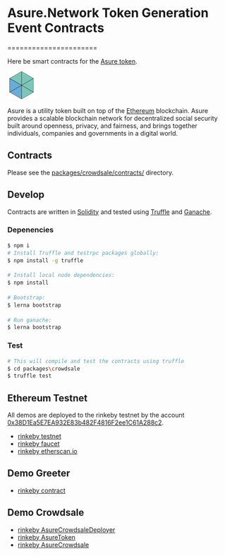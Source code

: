 # Asure.Network Token Generation Event Contracts
======================

Here be smart contracts for the [Asure token][asure token].

![Asure Token](asure.network.png)

Asure is a utility token built on top of the [Ethereum][ethereum] blockchain.
Asure provides a scalable blockchain network for decentralized social security 
built around openness, privacy, and fairness, and brings together individuals, 
companies and governments in a digital world.

## Contracts

Please see the [packages/crowdsale/contracts/](contracts) directory.

## Develop

Contracts are written in [Solidity][solidity] and tested using [Truffle][truffle] and [Ganache][ganache].

### Depenencies

```bash
$ npm i
# Install Truffle and testrpc packages globally:
$ npm install -g truffle

# Install local node dependencies:
$ npm install

# Bootstrap:
$ lerna bootstrap

# Run ganache:
$ lerna bootstrap
```

### Test

```bash
# This will compile and test the contracts using truffle
$ cd packages\crowdsale
$ truffle test
```



## Ethereum Testnet

All demos are deployed to the rinkeby testnet by the 
account [0x38D1Ea5E7EA932E83b482F4816F2ee1C61A288c2](https://rinkeby.etherscan.io/address/0x38d1ea5e7ea932e83b482f4816f2ee1c61a288c2).

- [rinkeby testnet](https://www.rinkeby.io)
- [rinkeby faucet](https://faucet.rinkeby.io/)
- [rinkeby etherscan.io](https://rinkeby.etherscan.io/address/0x38d1ea5e7ea932e83b482f4816f2ee1c61a288c2)

## Demo Greeter

- [rinkeby contract](https://rinkeby.etherscan.io/address/0xb91a3777701a8fbcbd93171ff1aed77a972a1ae8)

## Demo Crowdsale

- [rinkeby AsureCrowdsaleDeployer](https://rinkeby.etherscan.io/address/0x5662337827c8f0E5D0dabD780A508354670AbAFe)
- [rinkeby AsureToken](https://rinkeby.etherscan.io/address/0x4CA1f43F010F3bF9faBaBA641c4847A3dE4Bd846)
- [rinkeby AsureCrowdsale](https://rinkeby.etherscan.io/address/0x848970E1b36d7BDE2375EbE6C556e48b030f9025)


[asure token]: https://asure.network
[ethereum]: https://www.ethereum.org/

[solidity]: https://solidity.readthedocs.io/en/develop/
[truffle]: http://truffleframework.com/
[ganache]: https://truffleframework.com/ganache
